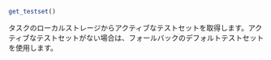 ```julia
get_testset()
```

タスクのローカルストレージからアクティブなテストセットを取得します。アクティブなテストセットがない場合は、フォールバックのデフォルトテストセットを使用します。
